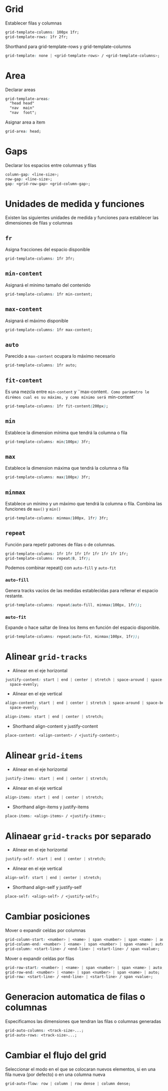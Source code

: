 # Grid

Establecer filas y columnas

```css
grid-template-columns: 100px 1fr;
grid-template-rows: 1fr 2fr;
```

Shorthand para grid-template-rows y grid-template-columns

```css
grid-template: none | <grid-template-rows> / <grid-template-columns>;
```

# Area

Declarar areas

```css
grid-template-areas:
  "head head"
  "nav  main"
  "nav  foot";
```

Asignar area a item

```css
grid-area: head;
```

# Gaps

Declarar los espacios entre columnas y filas

```css
column-gap: <line-size>;
row-gap: <line-size>;
gap: <grid-row-gap> <grid-column-gap>;
```

# Unidades de medida y funciones

Existen las siguientes unidades de medida y funciones para establecer las dimensiones de filas y columnas

## `fr`

Asigna fracciones del espacio disponible

```css
grid-template-columns: 1fr 3fr;
```

## `min-content`

Asignará el minimo tamaño del contenido

```css
grid-template-columns: 1fr min-content;
```

## `max-content`

Asignará el máximo disponible

```css
grid-template-columns: 1fr max-content;
```

## `auto`

Parecido a `max-content` ocupara lo máximo necesario

```css
grid-template-columns: 1fr auto;
```

## `fit-content`

Es una mezcla entre `min-content` y ``max-content`. Como parámetro le dirémos cual es su máximo, y como mínimo será `min-content`

```css
grid-template-columns: 1fr fit-content(200px);
```

## `min`

Establece la dimension mínima que tendrá la columna o fila

```css
grid-template-columns: min(100px) 3fr;
```

## `max`

Establece la dimension máxima que tendrá la columna o fila

```css
grid-template-columns: max(100px) 3fr;
```

## `minmax`

Establece un mínimo y un máximo que tendrá la columna o fila. Combina las funciones de `max()` y `min()`

```css
grid-template-columns: minmax(100px, 1fr) 3fr;
```

## `repeat`

Función para repetir patrones de filas o de columnas.

```css
grid-template-columns: 1fr 1fr 1fr 1fr 1fr 1fr 1fr 1fr;
grid-template-columns: repeat(8, 1fr);
```

Podemos combinar repeat() con `auto-fill` y `auto-fit`

### `auto-fill`

Genera tracks vacíos de las medidas establecidas para rellenar el espacio restante.

```css
grid-template-columns: repeat(auto-fill, minmax(100px, 1fr));
```

### `auto-fit`

Expande o hace saltar de línea los items en función del espacio disponible.

```css
grid-template-columns: repeat(auto-fit, minmax(100px, 1fr));
```

# Alinear `grid-tracks`

- Alinear en el eje horizontal

```css
justify-content: start | end | center | stretch | space-around | space-between |
  space-evenly;
```

- Alinear en el eje vertical

```css
align-content: start | end | center | stretch | space-around | space-between |
  space-evenly;
```

```css
align-items: start | end | center | stretch;
```

- Shorthand align-content y justify-content

```css
place-content: <align-content> / <justify-content>;
```

# Alinear `grid-items`

- Alinear en el eje horizontal

```css
justify-items: start | end | center | stretch;
```

- Alinear en el eje vertical

```css
align-items: start | end | center | stretch;
```

- Shorthand align-items y justify-items

```css
place-items: <align-items> / <justify-items>;
```

# Alinaear `grid-tracks` por separado

- Alinear en el eje horizontal

```css
justify-self: start | end | center | stretch;
```

- Alinear en el eje vertical

```css
align-self: start | end | center | stretch;
```

- Shorthand align-self y justify-self

```css
place-self: <align-self> / <justify-self>;
```

# Cambiar posiciones

Mover o expandir celdas por columnas

```css
grid-column-start: <number> | <name> | span <number> | span <name> | auto;
grid-column-end: <number> | <name> | span <number> | span <name> | auto;
grid-column: <start-line> / <end-line> | <start-line> / span <value>;
```

Mover o expandir celdas por filas

```css
grid-row-start: <number> | <name> | span <number> | span <name> | auto;
grid-row-end: <number> | <name> | span <number> | span <name> | auto;
grid-row: <start-line> / <end-line> | <start-line> / span <value>;
```

# Generacion automatica de filas o columnas

Especificamos las dimensiones que tendran las filas o columnas generadas

```css
grid-auto-columns: <track-size>...;
grid-auto-rows: <track-size>...;
```

# Cambiar el flujo del grid

Seleccionar el modo en el que se colocaran nuevos elementos, si en una fila nueva (por defecto) o en una columna nueva

```css
grid-auto-flow: row | column | row dense | column dense;
```
